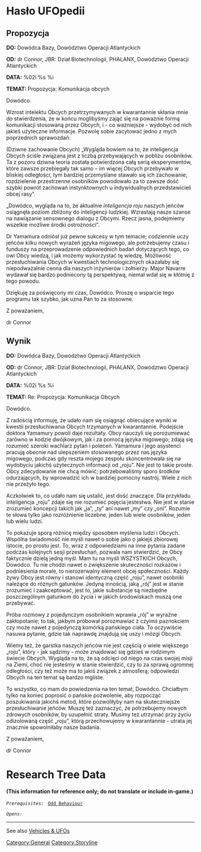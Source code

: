 # Hasło UFOpedii

## Propozycja

**DO:** Dowódca Bazy, Dowództwo Operacji Atlantyckich

**OD:** dr Connor, JBR: Dział Biotechnologii, PHALANX, Dowództwo
Operacji Atlantyckich

**DATA:** %02i %s %i

**TEMAT:** Propozycja: Komunikacja obcych

Dowódco.

Wzrost intelektu Obcych przetrzymywanych w kwarantannie skłania mnie do
stwierdzenia, że w końcu moglibyśmy zająć się na poważnie formą
komunikacji stosowaną przez Obcych, i - co ważniejsze - wydobyć od nich
jakieś użyteczne informacje. Pozwolę sobie zacytować jedno z mych
poprzednich sprawozdań:

(Dziwne zachowanie Obcych) „Wygląda bowiem na to, że inteligencja Obcych
ściśle związana jest z liczbą przebywających w pobliżu osobników. Ta z
pozoru dziwna teoria została potwierdzona całą serią eksperymentów,
które zawsze przebiegały tak samo – im więcej Obcych przebywało w
bliskiej odległości, tym bardziej przemyślane stawało się ich
zachowanie; rozdzielenie przestrzenne osobników powodowało za to zawsze
dość szybki powrót zachowań instynktownych u indywidualnych
przedstawicieli obcej rasy”.

„Dowódco, wygląda na to, że aktualnie *inteligencja roju* naszych jeńców
osiągnęła poziom zbliżony do inteligencji ludzkiej. Wzrastają nasze
szanse na nawiązanie sensownego dialogu z Obcymi. Rzecz jasna,
podejmiemy wszelkie możliwe środki ostrożności”.

Dr Yamamura odniósł już pewne sukcesy w tym temacie; codziennie uczy
jeńców kilku nowych wyrażeń języka migowego, ale potrzebujemy czasu i
funduszy na przeprowadzenie odpowiednich badań dotyczących tego, co owi
Obcy wiedzą, i jak możemy wykorzystać tę wiedzę. Możliwość
przesłuchiwania Obcych w kwestiach technologicznych okazałaby się
niepodważalnie cenna dla naszych inżynierów i żołnierzy. Major Navarre
wydawał się bardzo podniecony tą perspektywą, niemal wdał się w kłótnię
z tego powodu.

Dziękuję za poświęcony mi czas, Dowódco. Proszę o wsparcie tego programu
tak szybko, jak uzna Pan to za stosowne.

Z poważaniem,

dr Connor

## Wynik

**DO:** Dowódca Bazy, Dowództwo Operacji Atlantyckich

**OD:** dr Connor, JBR: Dział Biotechnologii, PHALANX, Dowództwo
Operacji Atlantyckich

**DATA:** %02i %s %i

**TEMAT:** Re: Propozycja: Komunikacja Obcych

Dowódco.

Z radością informuję, że udało nam się osiągnąć obiecujące wyniki w
kwestii przesłuchiwania Obcych trzymanych w kwarantannie. Podejście
doktora Yamamury powoli daje rezultaty. Obcy nauczyli się porozumiewać
zarówno w kodzie dwójkowym, jak i za pomocą języka migowego; zdają się
rozumieć szeroki wachlarz pytań i poleceń. Yamamura i jego asystenci
pracują obecnie nad ulepszeniem stosowanego przez nas języka migowego,
podczas gdy reszta mojego zespołu skoncentrowała się na wydobyciu
jakichś użytecznych informacji od „roju”. Nie jest to takie proste. Obcy
zdecydowanie nie chcą mówić; potrzebowaliśmy sporo środków odurzających,
by wprowadzić ich w bardziej pomocny nastrój. Wiele z nich nie przeżyło
tego.

Aczkolwiek to, co udało nam się ustalić, jest dość znaczące. Dla
przykładu inteligencja „roju” zdaje się nie rozumieć pojęcia jestestwa.
Nie jest w stanie zrozumieć koncepcji takich jak „ja”, „ty” ani nawet
„my” czy „oni”. Rozumie te słowa tylko jako rozróżnienie liczebne, jeden
lub wiele osobników, jeden lub wielu ludzi.

To pokazuje sporą różnicę między sposobem myślenia ludzi i Obcych.
Wspólna świadomość nie myśli nawet o sobie jako o jakiejś zbiorowej
istocie, po prostu jest. To, wraz z odpowiedziami na inne pytania zadane
podczas kolejnych sesji przesłuchań, pozwala nam stwierdzić, że Obcy
faktycznie dzielą jedną myśl. Mam tu na myśli WSZYSTKICH Obcych,
Dowódco. Tu nie chodzi nawet o zwiększenie skuteczności rozkazów i
podniesienia morale, to nierozerwalny element obcej społeczności. Każdy
żywy Obcy jest równy i stanowi identyczną część „roju”, nawet osobniki
należące do różnych gatunków. Jedyną innością, jaką „rój” jest w stanie
zrozumieć i zaakceptować, jest to, jakie substancje są niezbędne
poszczególnym gatunkom do życia i w jakich środowiskach muszą one
przebywać.

Próba rozmowy z pojedynczym osobnikiem wprawia „rój” w wyraźne
zakłopotanie; to tak, jakbym próbował porozmawiać z czyimś paznokciem
czy może nawet z pojedynczą komórką pańskiego ciała. To oczywiście
nasuwa pytanie, gdzie tak naprawdę znajdują się uszy i mózgi Obcych.

Wiemy też, że garstka naszych jeńców nie jest częścią o wiele większego
„roju”, który - jak sądzimy - może znajdować się gdzieś w rodzimym
świecie Obcych. Wygląda na to, że są odcięci od niego na czas swojej
misji na Ziemi, choć nie jesteśmy w stanie stwierdzić, czy to za sprawą
ogromnej odległości, czy też może ma to jakiś związek z atmosferą;
odpowiedzi Obcych na ten temat są bardzo mgliste.

To wszystko, co mam do powiedzenia na ten temat, Dowódco. Chciałbym
tylko na koniec poprosić o pańskie pozwolenie, aby rozpocząć
poszukiwania jakichś metod, które pozwoliłyby nam na skuteczniejsze
przesłuchiwanie jeńców. Muszę też zaznaczyć, że potrzebujemy nowych
zdrowych osobników, by uzupełnić straty. Musimy też utrzymać przy życiu
odizolowaną część „roju”, którą przechowujemy w kwarantannie - utrata
jej znacznie spowolniłaby nasze badania.

Z poważaniem,

dr Connor

# Research Tree Data

**(This information for reference only; do not translate or include
in-game.)**

*`Prerequisites:`*
` `[`Odd Behaviour`](Aliens/Odd_Behaviour "wikilink")

*`Opens:`*

------------------------------------------------------------------------

See also [Vehicles & UFOs](Vehicles_&_UFOs "wikilink")

[Category:General](Category:General "wikilink")
[Category:Storyline](Category:Storyline "wikilink")